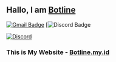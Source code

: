 ## Hallo, I am [Botline](https://Botline.my.id/)

[![Gmail Badge](https://img.shields.io/badge/-mr.botline@gmail.com-c14438?style=flat-square&logo=Gmail&logoColor=white&link=mailto:mr.botline@gmail.com)](mailto:mr.botline@gmail.com) [![Discord Badge](https://img.shields.io/badge/discord-Botline%237600-blue)

<!-- This is taken from https://github.com/maddhruv/npm-statistics -->
<a href="https://discord.com/users/612234238573543425"><img src="[https://lanyard.cnrad.dev/api/696988079352709140?borderRadius=20px&bg=00000000](https://user-images.githubusercontent.com/77231874/236641042-b527a09f-5675-4fb4-8d25-ad01eda4d531.png)" alt="Discord" /></a>


### This is My Website - [Botline.my.id](https://Botline.my.id)
<!---
aderfa/aderfa is a ✨ special ✨ repository because its `README.md` (this file) appears on your GitHub profile.
You can click the Preview link to take a look at your changes.
--->
